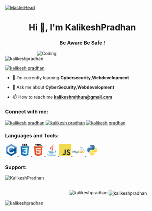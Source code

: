 [![MasterHead](https://media.licdn.com/dms/image/D563DAQFIJGy_J4EvYA/image-scale_191_1128/0/1666883668428?e=1675425600&v=beta&t=q5S0E-n5z-gDvzZPdOvK7oorksu-JESWk3DdbbvU2ss)](https://codegrills.in)
<h1 align="center">Hi 👋, I'm KalikeshPradhan</h1>
<h3 align="center">Be Aware Be Safe !</h3>
<img align="right" alt="Coding" width="400" src="https://media.tenor.com/rePDfDWO3XoAAAAd/hacking.gif">

<p align="left"> <img src="https://komarev.com/ghpvc/?username=kalikeshpradhan&label=Profile%20views&color=0e75b6&style=flat" alt="kalikeshpradhan" /> </p>

<p align="left"> <a href="https://twitter.com/kalikesh pradhan" target="blank"><img src="https://img.shields.io/twitter/follow/kalikesh pradhan?logo=twitter&style=for-the-badge" alt="kalikesh pradhan" /></a> </p>

- 🌱 I’m currently learning **Cybersecurity,Webdevelopment**

- 💬 Ask me about **CyberSecurity,Webdevelopment**

- 📫 How to reach me **kalikeshmithun@gmail.com**

<h3 align="left">Connect with me:</h3>
<p align="left">
<a href="https://twitter.com/kalikesh pradhan" target="blank"><img align="center" src="https://raw.githubusercontent.com/rahuldkjain/github-profile-readme-generator/master/src/images/icons/Social/twitter.svg" alt="kalikesh pradhan" height="30" width="40" /></a>
<a href="https://linkedin.com/in/kalikesh pradhan" target="blank"><img align="center" src="https://raw.githubusercontent.com/rahuldkjain/github-profile-readme-generator/master/src/images/icons/Social/linked-in-alt.svg" alt="kalikesh pradhan" height="30" width="40" /></a>
<a href="https://fb.com/kalikesh pradhan" target="blank"><img align="center" src="https://raw.githubusercontent.com/rahuldkjain/github-profile-readme-generator/master/src/images/icons/Social/facebook.svg" alt="kalikesh pradhan" height="30" width="40" /></a>
</p>

<h3 align="left">Languages and Tools:</h3>
<p align="left"> <a href="https://www.cprogramming.com/" target="_blank" rel="noreferrer"> <img src="https://raw.githubusercontent.com/devicons/devicon/master/icons/c/c-original.svg" alt="c" width="40" height="40"/> </a> <a href="https://www.w3schools.com/css/" target="_blank" rel="noreferrer"> <img src="https://raw.githubusercontent.com/devicons/devicon/master/icons/css3/css3-original-wordmark.svg" alt="css3" width="40" height="40"/> </a> <a href="https://www.w3.org/html/" target="_blank" rel="noreferrer"> <img src="https://raw.githubusercontent.com/devicons/devicon/master/icons/html5/html5-original-wordmark.svg" alt="html5" width="40" height="40"/> </a> <a href="https://www.java.com" target="_blank" rel="noreferrer"> <img src="https://raw.githubusercontent.com/devicons/devicon/master/icons/java/java-original.svg" alt="java" width="40" height="40"/> </a> <a href="https://developer.mozilla.org/en-US/docs/Web/JavaScript" target="_blank" rel="noreferrer"> <img src="https://raw.githubusercontent.com/devicons/devicon/master/icons/javascript/javascript-original.svg" alt="javascript" width="40" height="40"/> </a> <a href="https://www.mysql.com/" target="_blank" rel="noreferrer"> <img src="https://raw.githubusercontent.com/devicons/devicon/master/icons/mysql/mysql-original-wordmark.svg" alt="mysql" width="40" height="40"/> </a> <a href="https://www.python.org" target="_blank" rel="noreferrer"> <img src="https://raw.githubusercontent.com/devicons/devicon/master/icons/python/python-original.svg" alt="python" width="40" height="40"/> </a> </p>

<h3 align="left">Support:</h3>
<p><a href="https://www.buymeacoffee.com/KalikeshPradhan"> <img align="left" src="https://cdn.buymeacoffee.com/buttons/v2/default-yellow.png" height="50" width="210" alt="KalikeshPradhan" /></a></p><br><br>

<p><img align="left" src="https://github-readme-stats.vercel.app/api/top-langs?username=kalikeshpradhan&show_icons=true&locale=en&layout=compact" alt="kalikeshpradhan" /></p>

<p>&nbsp;<img align="center" src="https://github-readme-stats.vercel.app/api?username=kalikeshpradhan&show_icons=true&locale=en" alt="kalikeshpradhan" /></p>

<p><img align="center" src="https://github-readme-streak-stats.herokuapp.com/?user=kalikeshpradhan&" alt="kalikeshpradhan" /></p>
